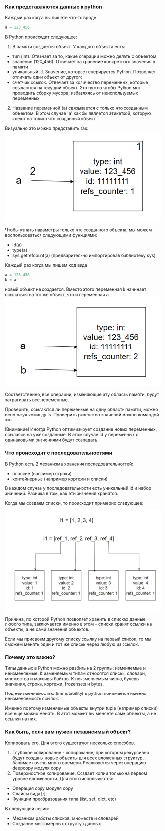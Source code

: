 ### Как представляются данные в python 
Каждый раз когда вы пишете что-то вроде 
```python
a = 123_456
```
В Python происходит следующее:
1. В памяти создается объект. У каждого объекта есть: 
- тип (int). Отвечает за то, какие операции можно делать с объектом
- значение (123_456). Отвечает за хранение конкретного значения в памяти
- уникальный id. Значение, которое генерируется Python.  Позволяет отличать один объект от другого
- счетчик ссылок. Отвечает за количество переменных, которые ссылаются на текущий объект. Это нужно чтобы Python мог проводить сборку мусора, избавляясь от неиспользуемых переменных
2. Название переменной (а) связывается с только что созданным объектом. В этом случае 'a' как
бы является этикеткой, которую клеют на только что созданный объект

Визуально это можно представить так: 
![img.png](variable_creation.png)

Чтобы узнать параметры только что созданного объекта, мы можем воспользоваться 
следующими функциями:
- id(a)
- type(a)
- sys.getrefcount(a) (предварительно импортировав библиотеку sys)

Каждый раз когда мы пишем код вида 
```python
a = 123_456
b = a
```
новый объект не создается. Вместо этого переменная b начинает ссылаться на тот же объект, что
и переменная a
![img_2.png](new_link_binding.png)

Соответственно, все операции, изменяющие эту область памяти, будут затрагивать все переменные.

Проверить, ссылаются ли переменные на одну область памяти, можно используя команду is. 
Проверить равенство значений можно командой ==.

!Внимание! Иногда Python оптимизирует создание новых переменных, ссылаясь на уже созданные.
В этом случае id у переменных с одинаковыми значениями будут совпадать. 

### Что происходит с последовательностями
В Python есть 2 механизма хранения последовательностей: 
- плоские (например строки)
- контейнерные (например кортежи и списки)

В каждом случае у последовательности есть уникальный id и набор значений. Разница в том, как
эти значения хранятся. 

Когда мы создаем списки, то происходит примерно следующее:

![img_3.png](lists.png)

Причина, по которой Python позволяет хранить в списках данные любого типа, 
заключается именно в этом - списки хранят ссылки на объекты, а не сами значения объектов. 


Если мы присвоим другому списку ссылку на первый список, то мы сможем менять один и тот же 
список через любую из ссылок. 

### Почему это важно?
Типы данных в Python можно разбить на 2 группы: изменяемые и неизменяемые.
К изменяемым типам относятся списки, словари, множества и массивы байтов. 
К неизменяемым числа, булевы значения, строки, кортежи, frozensets и bytes. 

Под неизменяемостью (immutability) в python понимается именно неизменяемость ссылок.

Именно поэтому изменяемые объекты внутри tuple (например списки) все еще можно менять. 
В этот момент вы меняете сами объекты, а не ссылки на них. 

### Как быть, если вам нужен независимый объект?
Копировать его. Для этого существуют несколько способов. 
1. Глубокое копирование - копирование, при котором рекурсивно будут созданы новые объекты для всех
вложенных структур. Занимает очень много времени. Реализуется через операцию deepcopy модуля copy
2. Поверхностное копирование. Создает копии только на первом уровне вложенности. 
Для этого используются:
- Операция copy модуля copy
- Слайсы вида [:]
- Функции преобразования типа (list, set, dict, etc)

В следующей серии:
- Механизм работы списков, множеств и словарей 
- Создание многомерных структур данных
